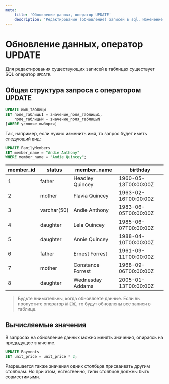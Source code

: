 ```yaml
---
meta:
    title: 'Обновление данных, оператор UPDATE'
    description: 'Редактирование (обновление) записей в sql. Изменение данных в реляционных базах данных.'
---
```


# Обновление данных, оператор UPDATE

Для редактирования существующих записей в таблицах существует SQL оператор `UPDATE`.

## Общая структура запроса с оператором UPDATE

```sql
UPDATE имя_таблицы
SET поле_таблицы1 = значение_поля_таблицы1,
    поле_таблицыN = значение_поля_таблицыN
[WHERE условие_выборки]
```

Так, например, если нужно изменить имя, то запрос будет иметь следующий вид:

<ERD databaseName="Family" />

```sql
UPDATE FamilyMembers
SET member_name = "Andie Anthony"
WHERE member_name = "Andie Quincey";
```

| member_id | status      | member_name       | birthday             |
| --------- | ----------- | ----------------- | -------------------- |
| 1         | father      | Headley Quincey   | 1960-05-13T00:00:00Z |
| 2         | mother      | Flavia Quincey    | 1963-02-16T00:00:00Z |
| 3         | varchar(50) | Andie Anthony     | 1983-06-05T00:00:00Z |
| 4         | daughter    | Lela Quincey      | 1985-06-07T00:00:00Z |
| 5         | daughter    | Annie Quincey     | 1988-04-10T00:00:00Z |
| 6         | father      | Ernest Forrest    | 1961-09-11T00:00:00Z |
| 7         | mother      | Constance Forrest | 1968-09-06T00:00:00Z |
| 8         | daughter    | Wednesday Addams  | 2005-01-13T00:00:00Z |

> Будьте внимательны, когда обновляете данные. Если вы пропустите оператор `WHERE`, то будут обновлены все записи в таблице.

## Вычисляемые значения

В запросах на обновление данных можно менять значения, опираясь на предыдущее значение.

```sql
UPDATE Payments
SET unit_price = unit_price * 2;
```

Разрешается также значения одних столбцов присваивать другим столбцам. Но при этом, естественно, типы столбцов должны быть совместимыми.
